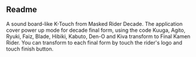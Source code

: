 Readme
------

A sound board-like K-Touch from Masked Rider Decade. The application cover power up mode for  decade final form, using the code Kuuga, Agito, Ryuki, Faiz, Blade, Hibiki, Kabuto, Den-O and Kiva transform to Final Kamen Rider. You can transform to each final form by touch the rider's logo and touch finish button.


